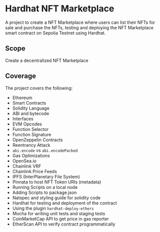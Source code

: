 # Hardhat NFT Marketplace

A project to create a NFT Marketplace where users can list their NFTs for sale and purchase the NFTs, testing and deploying the NFT Marketplace smart contract on Sepolia Testnet using Hardhat.

## Scope

Create a decentralized NFT Marketplace

## Coverage

The project covers the following:

- Ethereum
- Smart Contracts
- Solidity Language
- ABI and bytecode
- Interfaces
- EVM Opcodes
- Function Selector
- Function Signature
- OpenZeppelin Contracts
- Reentrancy Attack
- `abi.encode` vs `abi.encodePacked`
- Gas Optimizations
- OpenSea.io
- Chainlink VRF
- Chainlink Price Feeds
- IPFS (InterPlanetary File System)
- Pinnata to host NFT Token URIs (metadata)
- Running Scripts on a local node
- Adding Scripts to package.json
- Natspec and styling guide for solidity code
- Hardhat for testing and deployment of the contract
- Using the plugin `hardhat-deploy-ethers`
- Mocha for writing unit tests and staging tests
- CoinMarketCap API to get price in gas reporter
- EtherScan API to verify contract programmatically
